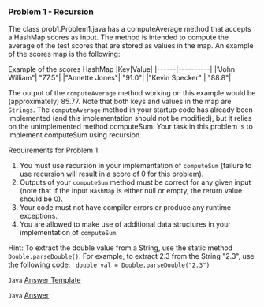 ### Problem 1 - Recursion
The class prob1.Problem1.java has a computeAverage method that accepts a HashMap scores as input. The method is intended to compute the average of the test scores that are stored as values in the map. An example of the scores map is the following:

Example of the scores HashMap
|Key|Value|
|------|----------|
|"John William"| "77.5"|
|"Annette Jones"| "91.0"|
|"Kevin Specker" | "88.8"|

The output of the ```computeAverage``` method working on this example would be (approximately) 85.77. Note that both keys and values in the map are ```Strings```.
The ```computeAverage``` method in your startup code has already been implemented (and this implementation should not be modified), but it relies on the unimplemented method computeSum. Your task in this problem is to implement computeSum using recursion.

Requirements for Problem 1. 

1. You must use recursion in your implementation of ```computeSum``` (failure to use recursion will result in a score of 0 for this problem).
2. Outputs of your ```computeSum``` method must be correct for any given input (note that if the input ```HashMap``` is either null or empty, the return value should be 0).
3. Your code must not have compiler errors or produce any runtime exceptions.
4. You are allowed to make use of additional data structures in your implementation of 
```computeSum```.

Hint: To extract the double value from a String, use the static method ```Double.parseDouble()```.
For example, to extract 2.3 from the String "2.3", use the following code:
``` double val = Double.parseDouble("2.3")```

```Java```
[Answer Template](Problem1.java.template)

```Java```
[Answer](Problem1.java)